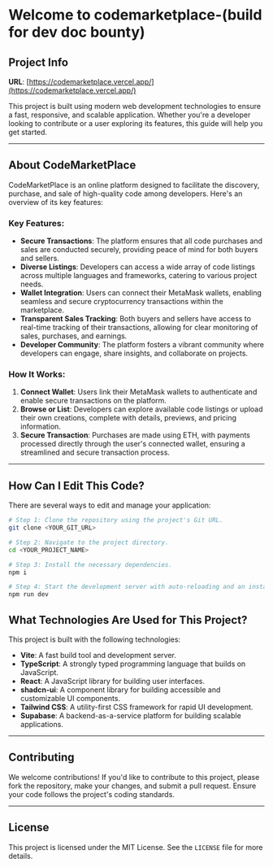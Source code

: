 # Welcome to codemarketplace-(build for dev doc bounty)

## Project Info

**URL**: [https://codemarketplace.vercel.app/](https://codemarketplace.vercel.app/)

This project is built using modern web development technologies to ensure a fast, responsive, and scalable application. Whether you're a developer looking to contribute or a user exploring its features, this guide will help you get started.

---

## About CodeMarketPlace

CodeMarketPlace is an online platform designed to facilitate the discovery, purchase, and sale of high-quality code among developers. Here's an overview of its key features:

### Key Features:

- **Secure Transactions**: The platform ensures that all code purchases and sales are conducted securely, providing peace of mind for both buyers and sellers.
- **Diverse Listings**: Developers can access a wide array of code listings across multiple languages and frameworks, catering to various project needs.
- **Wallet Integration**: Users can connect their MetaMask wallets, enabling seamless and secure cryptocurrency transactions within the marketplace.
- **Transparent Sales Tracking**: Both buyers and sellers have access to real-time tracking of their transactions, allowing for clear monitoring of sales, purchases, and earnings.
- **Developer Community**: The platform fosters a vibrant community where developers can engage, share insights, and collaborate on projects.

### How It Works:

1. **Connect Wallet**: Users link their MetaMask wallets to authenticate and enable secure transactions on the platform.
2. **Browse or List**: Developers can explore available code listings or upload their own creations, complete with details, previews, and pricing information.
3. **Secure Transaction**: Purchases are made using ETH, with payments processed directly through the user's connected wallet, ensuring a streamlined and secure transaction process.

---

## How Can I Edit This Code?

There are several ways to edit and manage your application:


```sh
# Step 1: Clone the repository using the project's Git URL.
git clone <YOUR_GIT_URL>

# Step 2: Navigate to the project directory.
cd <YOUR_PROJECT_NAME>

# Step 3: Install the necessary dependencies.
npm i

# Step 4: Start the development server with auto-reloading and an instant preview.
npm run dev
```


## What Technologies Are Used for This Project?

This project is built with the following technologies:

- **Vite**: A fast build tool and development server.
- **TypeScript**: A strongly typed programming language that builds on JavaScript.
- **React**: A JavaScript library for building user interfaces.
- **shadcn-ui**: A component library for building accessible and customizable UI components.
- **Tailwind CSS**: A utility-first CSS framework for rapid UI development.
- **Supabase**: A backend-as-a-service platform for building scalable applications.

---



## Contributing

We welcome contributions! If you'd like to contribute to this project, please fork the repository, make your changes, and submit a pull request. Ensure your code follows the project's coding standards.

---

## License

This project is licensed under the MIT License. See the `LICENSE` file for more details.
